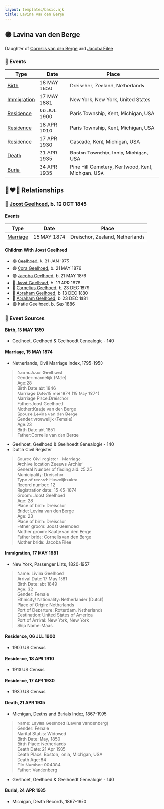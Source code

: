 ```yaml
---
layout: templates/basic.njk
title: Lavina van den Berge
---
```

## 🟣 Lavina van den Berge

Daughter of [Cornelis van den Berge](/people/7/76669736) and [Jacoba Filee](/people/2/24768838)

### 📆 Events

Type | Date | Place
------ | ------ | ------
[Birth](#event-ecb2898a-4dfb-4ef9-9b11-c720162a736b) | 18 MAY 1850 | Dreischor, Zeeland, Netherlands
[Immigration](#event-1d3abe5b-eddc-466c-b8ed-c482bb8c75f9) | 17 MAY 1881 | New York, New York, United States
[Residence](#event-5cc5d139-5f74-4417-badc-e1461901f253) | 06 JUL 1900 | Paris Township, Kent, Michigan, USA
[Residence](#event-8c60f150-4d14-4e70-a179-268817398aa5) | 18 APR 1910 | Paris Township, Kent, Michigan, USA
[Residence](#event-c7d6c7bf-c038-4605-82d6-45fd2068ce2c) | 17 APR 1930 | Cascade, Kent, Michigan, USA
[Death](#event-5b91fd79-8f93-42e1-8206-4b01e9b1fb17) | 21 APR 1935 | Boston Township, Ionia, Michigan, USA
[Burial](#event-7d782663-367f-4765-8228-4201c4762108) | 24 APR 1935 | Pine Hill Cemetery, Kentwood, Kent, Michigan, USA

## 👩‍❤️‍👨 Relationships

### 🔵 [Joost Geelhoed](/people/7/73673934), b. 12 OCT 1845

#### Events

Type | Date | Place
------ | ------ | ------
[Marriage](#event-a47a44b8-c3c2-4603-9933-1eaa7378c2a6) | 15 MAY 1874 | Dreischor, Zeeland, Netherlands
#### Children With Joost Geelhoed
* 🟣 [Geelhoed](/people/6/62590620), b. 21 JAN 1875
* 🟣 [Cora Geelhoed](/people/2/21750520), b. 21 MAY 1876
* 🟣 [Jacoba Geelhoed](/people/9/93554380), b. 21 MAY 1876
* 🔵 [Joost Geelhoed](/people/7/79801340), b. 13 APR 1878
* 🔵 [Cornelius Geelhoed](/people/9/92844960), b. 23 DEC 1879
* 🔵 [Abraham Geelhoed](/people/9/94665728), b. 13 DEC 1880
* 🔵 [Abraham Geelhoed](/people/4/47951154), b. 23 DEC 1881
* 🟣 [Katie Geelhoed](/people/7/74962834), b. Sep 1886
### 📰 Event Sources

#### <a id="event-ecb2898a-4dfb-4ef9-9b11-c720162a736b"></a> Birth, 18 MAY 1850
* Geelhoet, Geelhoed & Geelhoedt Genealogie  - 140

#### <a id="event-a47a44b8-c3c2-4603-9933-1eaa7378c2a6"></a> Marriage, 15 MAY 1874
* Netherlands, Civil Marriage Index, 1795-1950
>   
  > Name:Joost Geelhoed  
  > Gender:mannelijk (Male)  
  > Age:28  
  > Birth Date:abt 1846  
  > Marriage Date:15 mei 1874 (15 May 1874)  
  > Marriage Place:Dreischor  
  > Father:Joost Geelhoed  
  > Mother:Kaatje van den Berge  
  > Spouse:Levina van den Berge  
  > Gender:vrouwelijk (Female)  
  > Age:23  
  > Birth Date:abt 1851  
  > Father:Cornelis van den Berge
* Geelhoet, Geelhoed & Geelhoedt Genealogie  - 140
* Dutch Civil Register
>   
  > Source Civil register - Marriage  
  > Archive location Zeeuws Archief  
  > General Number of finding aid: 25.25  
  > Municipality: Dreischor  
  > Type of record: Huwelijksakte  
  > Record number: 12  
  > Registration date: 15-05-1874  
  > Groom: Joost Geelhoed  
  > Age: 28  
  > Place of birth: Dreischor  
  > Bride: Levina van den Berge  
  > Age: 23  
  > Place of birth: Dreischor  
  > Father groom: Joost Geelhoed  
  > Mother groom: Kaatje van den Berge  
  > Father bride: Cornelis van den Berge  
  > Mother bride: Jacoba Filee

#### <a id="event-1d3abe5b-eddc-466c-b8ed-c482bb8c75f9"></a> Immigration, 17 MAY 1881
* New York, Passenger Lists, 1820-1957
>   
  > Name: Livina Geelhoed  
  > Arrival Date: 17 May 1881  
  > Birth Date: abt 1849  
  > Age: 32  
  > Gender: Female  
  > Ethnicity/ Nationality: Netherlander (Dutch)  
  > Place of Origin: Netherlands  
  > Port of Departure: Rotterdam, Netherlands  
  > Destination: United States of America  
  > Port of Arrival: New York, New York  
  > Ship Name: Maas

#### <a id="event-5cc5d139-5f74-4417-badc-e1461901f253"></a> Residence, 06 JUL 1900
* 1900 US Census

#### <a id="event-8c60f150-4d14-4e70-a179-268817398aa5"></a> Residence, 18 APR 1910
* 1910 US Census

#### <a id="event-c7d6c7bf-c038-4605-82d6-45fd2068ce2c"></a> Residence, 17 APR 1930
* 1930 US Census

#### <a id="event-5b91fd79-8f93-42e1-8206-4b01e9b1fb17"></a> Death, 21 APR 1935
* Michigan, Deaths and Burials Index, 1867-1995
>   
  > Name: Lavina Geelhoed [Lavina Vandenberg]   
  > Gender: Female  
  > Marital Status: Widowed  
  > Birth Date: May, 1850  
  > Birth Place: Netherlands  
  > Death Date: 21 Apr 1935  
  > Death Place: Boston, Ionia, Michigan, USA  
  > Death Age: 84  
  > File Number: 004384  
  > Father: Vandenberg
* Geelhoet, Geelhoed & Geelhoedt Genealogie  - 140
#### <a id="event-7d782663-367f-4765-8228-4201c4762108"></a> Burial, 24 APR 1935
* Michigan, Death Records, 1867-1950
